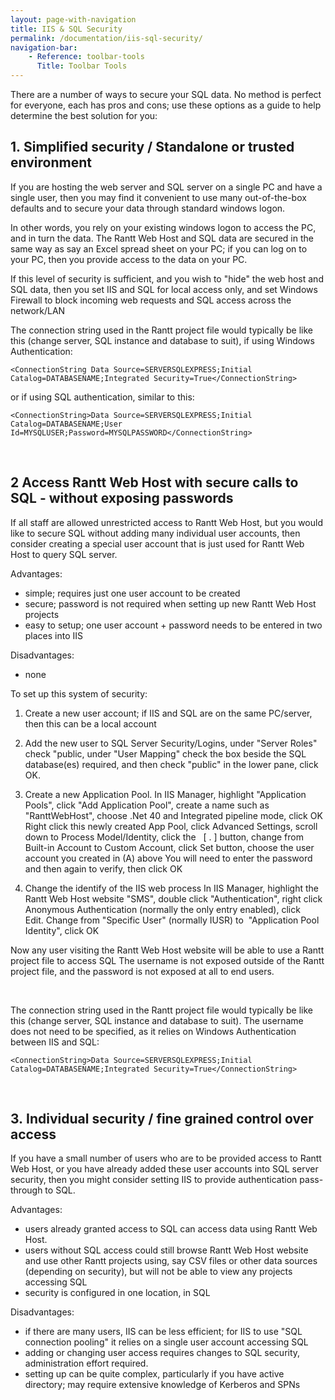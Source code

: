 ```yaml
---
layout: page-with-navigation
title: IIS & SQL Security
permalink: /documentation/iis-sql-security/
navigation-bar:
    - Reference: toolbar-tools
      Title: Toolbar Tools
---
```



There are a number of ways to secure your SQL data. No method is perfect for everyone, each has pros and cons; use these options as a guide to help determine the best solution for you:

1. Simplified security / Standalone or trusted environment
----------------------------------------------------------

If you are hosting the web server and SQL server on a single PC and have a single user, then you may find it convenient to use many out-of-the-box defaults and to secure your data through standard windows logon.

In other words, you rely on your existing windows logon to access the PC, and in turn the data. The Rantt Web Host and SQL data are secured in the same way as say an Excel spread sheet on your PC; if you can log on to your PC, then you provide access to the data on your PC.

If this level of security is sufficient, and you wish to "hide" the web host and SQL data, then you set IIS and SQL for local access only, and set Windows Firewall to block incoming web requests and SQL access across the network/LAN

The connection string used in the Rantt project file would typically be like this (change server, SQL instance and database to suit), if using Windows Authentication:

    <ConnectionString Data Source=SERVERSQLEXPRESS;Initial Catalog=DATABASENAME;Integrated Security=True</ConnectionString>

or if using SQL authentication, similar to this:

    <ConnectionString>Data Source=SERVERSQLEXPRESS;Initial Catalog=DATABASENAME;User Id=MYSQLUSER;Password=MYSQLPASSWORD</ConnectionString>

 

2 Access Rantt Web Host with secure calls to SQL - without exposing passwords
-----------------------------------------------------------------------------

If all staff are allowed unrestricted access to Rantt Web Host, but you would like to secure SQL without adding many individual user accounts, then consider creating a special user account that is just used for Rantt Web Host to query SQL server.

Advantages:

-   simple; requires just one user account to be created
-   secure; password is not required when setting up new Rantt Web Host projects
-   easy to setup; one user account + password needs to be entered in two places into IIS

Disadvantages:

-   none

To set up this system of security:

1. Create a new user account; if IIS and SQL are on the same PC/server, then this can be a local account

2. Add the new user to SQL Server Security/Logins, under "Server Roles" check "public, under "User Mapping" check the box beside the SQL database(es) required, and then check "public" in the lower pane, click OK.

3. Create a new Application Pool. In IIS Manager, highlight "Application Pools", click "Add Application Pool", create a name such as "RanttWebHost", choose .Net 40 and Integrated pipeline mode, click OK Right click this newly created App Pool, click Advanced Settings, scroll down to Process Model/Identity, click the   [ . ] button, change from Built-in Account to Custom Account, click Set button, choose the user account you created in (A) above You will need to enter the password and then again to verify, then click OK

4. Change the identify of the IIS web process In IIS Manager, highlight the Rantt Web Host website "SMS", double click "Authentication", right click Anonymous Authentication (normally the only entry enabled), click Edit. Change from "Specific User" (normally IUSR) to  "Application Pool Identity", click OK

Now any user visiting the Rantt Web Host website will be able to use a Rantt project file to access SQL The username is not exposed outside of the Rantt project file, and the password is not exposed at all to end users.

 

The connection string used in the Rantt project file would typically be like this (change server, SQL instance and database to suit). The username does not need to be specified, as it relies on Windows Authentication between IIS and SQL:


    <ConnectionString>Data Source=SERVERSQLEXPRESS;Initial Catalog=DATABASENAME;Integrated Security=True</ConnectionString>
 

3. Individual security / fine grained control over access
---------------------------------------------------------

If you have a small number of users who are to be provided access to Rantt Web Host, or you have already added these user accounts into SQL server security, then you might consider setting IIS to provide authentication pass-through to SQL.

Advantages:

-   users already granted access to SQL can access data using Rantt Web Host.
-   users without SQL access could still browse Rantt Web Host website and use other Rantt projects using, say CSV files or other data sources (depending on security), but will not be able to view any projects accessing SQL
-   security is configured in one location, in SQL

Disadvantages:

-   if there are many users, IIS can be less efficient; for IIS to use "SQL connection pooling" it relies on a single user account accessing SQL
-   adding or changing user access requires changes to SQL security, administration effort required.
-   setting up can be quite complex, particularly if you have active directory; may require extensive knowledge of Kerberos and SPNs


                    